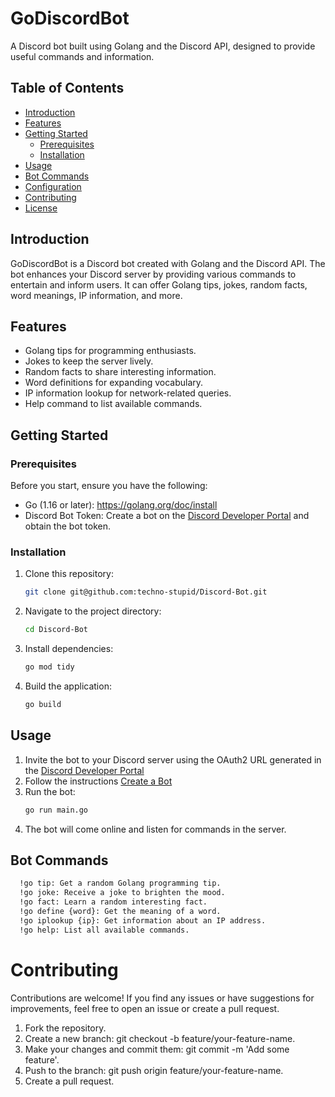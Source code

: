 # GoDiscordBot

A Discord bot built using Golang and the Discord API, designed to provide useful commands and information.

## Table of Contents

- [Introduction](#introduction)
- [Features](#features)
- [Getting Started](#getting-started)
  - [Prerequisites](#prerequisites)
  - [Installation](#installation)
- [Usage](#usage)
- [Bot Commands](#bot-commands)
- [Configuration](#configuration)
- [Contributing](#contributing)
- [License](#license)

## Introduction

GoDiscordBot is a Discord bot created with Golang and the Discord API. The bot enhances your Discord server by providing various commands to entertain and inform users. It can offer Golang tips, jokes, random facts, word meanings, IP information, and more.

## Features

- Golang tips for programming enthusiasts.
- Jokes to keep the server lively.
- Random facts to share interesting information.
- Word definitions for expanding vocabulary.
- IP information lookup for network-related queries.
- Help command to list available commands.

## Getting Started

### Prerequisites

Before you start, ensure you have the following:

- Go (1.16 or later): https://golang.org/doc/install
- Discord Bot Token: Create a bot on the [Discord Developer Portal](https://discord.com/developers/applications) and obtain the bot token.

### Installation

1. Clone this repository:

   ```sh
   git clone git@github.com:techno-stupid/Discord-Bot.git
   
2. Navigate to the project directory:

   ```sh
   cd Discord-Bot

3. Install dependencies:


   ```sh
   go mod tidy

4. Build the application:

   ```sh
   go build

## Usage

1. Invite the bot to your Discord server using the OAuth2 URL generated in the [Discord Developer Portal](https://discord.com/developers/applications)
2. Follow the instructions [Create a Bot](https://www.ionos.com/digitalguide/server/know-how/creating-discord-bot/)
3. Run the bot:
   ```sh
   go run main.go
4. The bot will come online and listen for commands in the server.

## Bot Commands

```sh
  !go tip: Get a random Golang programming tip.
  !go joke: Receive a joke to brighten the mood.
  !go fact: Learn a random interesting fact.
  !go define {word}: Get the meaning of a word.
  !go iplookup {ip}: Get information about an IP address.
  !go help: List all available commands.
```

# Contributing
Contributions are welcome! If you find any issues or have suggestions for improvements, feel free to open an issue or create a pull request.
1. Fork the repository.
2. Create a new branch: git checkout -b feature/your-feature-name.
3. Make your changes and commit them: git commit -m 'Add some feature'.
4. Push to the branch: git push origin feature/your-feature-name.
5. Create a pull request.
